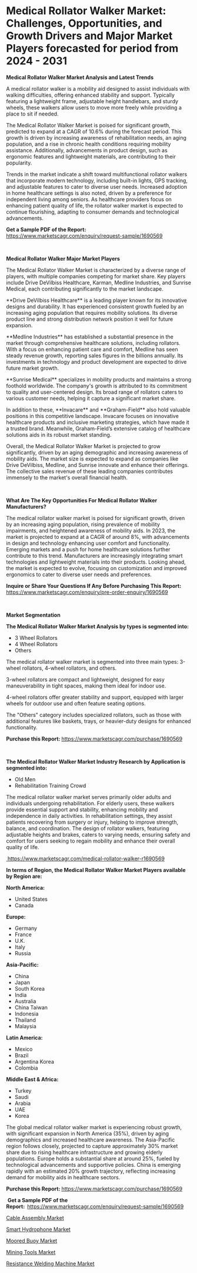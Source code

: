 <p><h1>Medical Rollator Walker Market: Challenges, Opportunities, and Growth Drivers and Major Market Players forecasted for period from 2024 - 2031</h1></p><p><strong>Medical Rollator Walker Market Analysis and Latest Trends</strong></p>
<p><p>A medical rollator walker is a mobility aid designed to assist individuals with walking difficulties, offering enhanced stability and support. Typically featuring a lightweight frame, adjustable height handlebars, and sturdy wheels, these walkers allow users to move more freely while providing a place to sit if needed. </p><p>The Medical Rollator Walker Market is poised for significant growth, predicted to expand at a CAGR of 10.6% during the forecast period. This growth is driven by increasing awareness of rehabilitation needs, an aging population, and a rise in chronic health conditions requiring mobility assistance. Additionally, advancements in product design, such as ergonomic features and lightweight materials, are contributing to their popularity.</p><p>Trends in the market indicate a shift toward multifunctional rollator walkers that incorporate modern technology, including built-in lights, GPS tracking, and adjustable features to cater to diverse user needs. Increased adoption in home healthcare settings is also noted, driven by a preference for independent living among seniors. As healthcare providers focus on enhancing patient quality of life, the rollator walker market is expected to continue flourishing, adapting to consumer demands and technological advancements.</p></p>
<p><strong>Get a Sample PDF of the Report:&nbsp;</strong> <a href="https://www.marketscagr.com/enquiry/request-sample/1690569?utm_campaign=1529&utm_medium=2&utm_source=Github&utm_content=ia&utm_term=19102024&utm_id=medical-rollator-walker">https://www.marketscagr.com/enquiry/request-sample/1690569</a></p>
<p>&nbsp;</p>
<p><strong>Medical Rollator Walker Major Market Players</strong></p>
<p><p>The Medical Rollator Walker Market is characterized by a diverse range of players, with multiple companies competing for market share. Key players include Drive DeVilbiss Healthcare, Karman, Medline Industries, and Sunrise Medical, each contributing significantly to the market landscape.</p><p>**Drive DeVilbiss Healthcare** is a leading player known for its innovative designs and durability. It has experienced consistent growth fueled by an increasing aging population that requires mobility solutions. Its diverse product line and strong distribution network position it well for future expansion.</p><p>**Medline Industries** has established a substantial presence in the market through comprehensive healthcare solutions, including rollators. With a focus on enhancing patient care and comfort, Medline has seen steady revenue growth, reporting sales figures in the billions annually. Its investments in technology and product development are expected to drive future market growth.</p><p>**Sunrise Medical** specializes in mobility products and maintains a strong foothold worldwide. The company's growth is attributed to its commitment to quality and user-centered design. Its broad range of rollators caters to various customer needs, helping it capture a significant market share.</p><p>In addition to these, **Invacare** and **Graham-Field** also hold valuable positions in this competitive landscape. Invacare focuses on innovative healthcare products and inclusive marketing strategies, which have made it a trusted brand. Meanwhile, Graham-Field’s extensive catalog of healthcare solutions aids in its robust market standing.</p><p>Overall, the Medical Rollator Walker Market is projected to grow significantly, driven by an aging demographic and increasing awareness of mobility aids. The market size is expected to expand as companies like Drive DeVilbiss, Medline, and Sunrise innovate and enhance their offerings. The collective sales revenue of these leading companies contributes immensely to the market's overall financial health.</p></p>
<p>&nbsp;</p>
<p><strong>What Are The Key Opportunities For Medical Rollator Walker Manufacturers?</strong></p>
<p><p>The medical rollator walker market is poised for significant growth, driven by an increasing aging population, rising prevalence of mobility impairments, and heightened awareness of mobility aids. In 2023, the market is projected to expand at a CAGR of around 8%, with advancements in design and technology enhancing user comfort and functionality. Emerging markets and a push for home healthcare solutions further contribute to this trend. Manufacturers are increasingly integrating smart technologies and lightweight materials into their products. Looking ahead, the market is expected to evolve, focusing on customization and improved ergonomics to cater to diverse user needs and preferences.</p></p>
<p><strong>Inquire or Share Your Questions If Any Before Purchasing This Report:</strong> <a href="https://www.marketscagr.com/enquiry/pre-order-enquiry/1690569?utm_campaign=1529&utm_medium=2&utm_source=Github&utm_content=ia&utm_term=19102024&utm_id=medical-rollator-walker">https://www.marketscagr.com/enquiry/pre-order-enquiry/1690569</a></p>
<p>&nbsp;</p>
<p><strong>Market Segmentation</strong></p>
<p><strong>The Medical Rollator Walker Market Analysis by types is segmented into:</strong></p>
<p><ul><li>3 Wheel Rollators</li><li>4 Wheel Rollators</li><li>Others</li></ul></p>
<p><p>The medical rollator walker market is segmented into three main types: 3-wheel rollators, 4-wheel rollators, and others. </p><p>3-wheel rollators are compact and lightweight, designed for easy maneuverability in tight spaces, making them ideal for indoor use. </p><p>4-wheel rollators offer greater stability and support, equipped with larger wheels for outdoor use and often feature seating options. </p><p>The "Others" category includes specialized rollators, such as those with additional features like baskets, trays, or heavier-duty designs for enhanced functionality.</p></p>
<p><strong>Purchase this Report:&nbsp;</strong><a href="https://www.marketscagr.com/purchase/1690569?utm_campaign=1529&utm_medium=2&utm_source=Github&utm_content=ia&utm_term=19102024&utm_id=medical-rollator-walker">https://www.marketscagr.com/purchase/1690569</a></p>
<p>&nbsp;</p>
<p><strong>The Medical Rollator Walker Market Industry Research by Application is segmented into:</strong></p>
<p><ul><li>Old Men</li><li>Rehabilitation Training Crowd</li></ul></p>
<p><p>The medical rollator walker market serves primarily older adults and individuals undergoing rehabilitation. For elderly users, these walkers provide essential support and stability, enhancing mobility and independence in daily activities. In rehabilitation settings, they assist patients recovering from surgery or injury, helping to improve strength, balance, and coordination. The design of rollator walkers, featuring adjustable heights and brakes, caters to varying needs, ensuring safety and comfort for users seeking to regain mobility and enhance their overall quality of life.</p></p>
<p><a href="https://www.marketscagr.com/medical-rollator-walker-r1690569?utm_campaign=1529&utm_medium=2&utm_source=Github&utm_content=ia&utm_term=19102024&utm_id=medical-rollator-walker">&nbsp;https://www.marketscagr.com/medical-rollator-walker-r1690569</a></p>
<p><strong>In terms of Region, the Medical Rollator Walker Market Players available by Region are:</strong></p>
<p>
    <p> <strong> North America: </strong>
        <ul>
            <li>United States</li>
            <li>Canada</li>
        </ul>
        </p> 
    <p> <strong> Europe: </strong>
        <ul>
            <li>Germany</li>
            <li>France</li>
            <li>U.K.</li>
            <li>Italy</li>
            <li>Russia</li>
        </ul>
        </p> 
    <p> <strong> Asia-Pacific: </strong>
        <ul>
            <li>China</li>
            <li>Japan</li>
            <li>South Korea</li>
            <li>India</li>
            <li>Australia</li>
            <li>China Taiwan</li>
            <li>Indonesia</li>
            <li>Thailand</li>
            <li>Malaysia</li>
        </ul>
        </p> 
    <p> <strong> Latin America: </strong>
        <ul>
            <li>Mexico</li>
            <li>Brazil</li>
            <li>Argentina Korea</li>
            <li>Colombia</li>
        </ul>
        </p> 
    <p> <strong> Middle East & Africa: </strong>
        <ul>
            <li>Turkey</li>
            <li>Saudi</li>
            <li>Arabia</li>
            <li>UAE</li>
            <li>Korea</li>
        </ul>
    </p>
    </p>
<p><p>The global medical rollator walker market is experiencing robust growth, with significant expansion in North America (35%), driven by aging demographics and increased healthcare awareness. The Asia-Pacific region follows closely, projected to capture approximately 30% market share due to rising healthcare infrastructure and growing elderly populations. Europe holds a substantial share at around 25%, fueled by technological advancements and supportive policies. China is emerging rapidly with an estimated 20% growth trajectory, reflecting increasing demand for mobility aids in healthcare sectors.</p></p>
<p><strong>Purchase this Report: </strong><a href="https://www.marketscagr.com/purchase/1690569?utm_campaign=1529&utm_medium=2&utm_source=Github&utm_content=ia&utm_term=19102024&utm_id=medical-rollator-walker">https://www.marketscagr.com/purchase/1690569</a></p>
<p>&nbsp;<strong>Get a Sample PDF of the Report:&nbsp;&nbsp;</strong><a href="https://www.marketscagr.com/enquiry/request-sample/1690569?utm_campaign=1529&utm_medium=2&utm_source=Github&utm_content=ia&utm_term=19102024&utm_id=medical-rollator-walker">https://www.marketscagr.com/enquiry/request-sample/1690569</a></p>
<p><strong></strong></p>
<p><p><a href="https://www.linkedin.com/pulse/pioneering-growth-analyzing-global-cable-assembly-market-89obe?utm_campaign=1529&utm_medium=2&utm_source=Github&utm_content=ia&utm_term=19102024&utm_id=medical-rollator-walker">Cable Assembly Market</a></p><p><a href="https://issuu.com/reportprime-2/docs/smart-hydrophone-market-size-2030.p_5e69b3696d9bde?utm_campaign=1529&utm_medium=2&utm_source=Github&utm_content=ia&utm_term=19102024&utm_id=medical-rollator-walker">Smart Hydrophone Market</a></p><p><a href="https://issuu.com/reportprime-2/docs/moored-buoy-market-size-2030.pptx_72a826be7be60b?utm_campaign=1529&utm_medium=2&utm_source=Github&utm_content=ia&utm_term=19102024&utm_id=medical-rollator-walker">Moored Buoy Market</a></p><p><a href="https://www.linkedin.com/pulse/mining-tools-industry-forecast-market-shifts-strategic-imperatives-yqqye?utm_campaign=1529&utm_medium=2&utm_source=Github&utm_content=ia&utm_term=19102024&utm_id=medical-rollator-walker">Mining Tools Market</a></p><p><a href="https://www.linkedin.com/pulse/comprehensive-resistance-welding-machine-market-report-regional-2oele?utm_campaign=1529&utm_medium=2&utm_source=Github&utm_content=ia&utm_term=19102024&utm_id=medical-rollator-walker">Resistance Welding Machine Market</a></p></p>